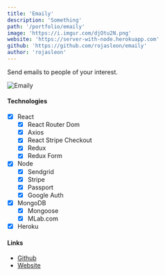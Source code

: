 ```yaml
---
title: 'Emaily'
description: 'Something'
path: '/portfolio/emaily'
image: 'https://i.imgur.com/djOtu2N.png'
website: 'https://server-with-node.herokuapp.com'
github: 'https://github.com/rojasleon/emaily'
author: 'rojasleon'
---
```


Send emails to people of your interest.

![Emaily](https://i.imgur.com/djOtu2N.png)

#### Technologies

- [x] React
  - [x] React Router Dom
  - [x] Axios
  - [x] React Stripe Checkout
  - [x] Redux
  - [x] Redux Form
- [x] Node
  - [x] Sendgrid
  - [x] Stripe
  - [x] Passport
  - [x] Google Auth
- [x] MongoDB
  - [x] Mongoose
  - [x] MLab.com
- [x] Heroku

#### Links

- [Github](https://github.com/rojasleon/emaily 'Github')
- [Website](https://server-with-node.herokuapp.com 'Search Music')
